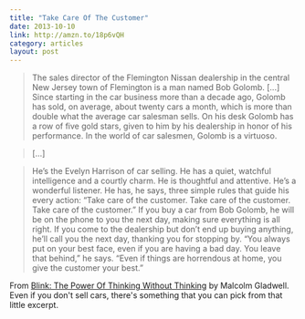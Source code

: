 ```yaml
---
title: "Take Care Of The Customer"
date: 2013-10-10
link: http://amzn.to/18p6vQH
category: articles
layout: post
---
```


> The sales director of the Flemington Nissan dealership in the central New
> Jersey town of Flemington is a man named Bob Golomb. [...] Since starting in
> the car business more than a decade ago, Golomb has sold, on average, about
> twenty cars a month, which is more than double what the average car salesman
> sells. On his desk Golomb has a row of five gold stars, given to him by his
> dealership in honor of his performance. In the world of car salesmen, Golomb
> is a virtuoso.

> [...]

> He’s the Evelyn Harrison of car selling. He has a quiet, watchful intelligence
> and a courtly charm. He is thoughtful and attentive. He’s a wonderful
> listener. He has, he says, three simple rules that guide his every action:
> “Take care of the customer. Take care of the customer. Take care of the
> customer.” If you buy a car from Bob Golomb, he will be on the phone to you
> the next day, making sure everything is all right. If you come to the
> dealership but don’t end up buying anything, he’ll call you the next day,
> thanking you for stopping by. “You always put on your best face, even if you
> are having a bad day. You leave that behind,” he says. “Even if things are
> horrendous at home, you give the customer your best.”

From [Blink: The Power Of Thinking Without Thinking][1] by Malcolm Gladwell.
Even if you don't sell cars, there's something that you can pick from that
little excerpt.

[1]: http://amzn.to/18p6vQH
